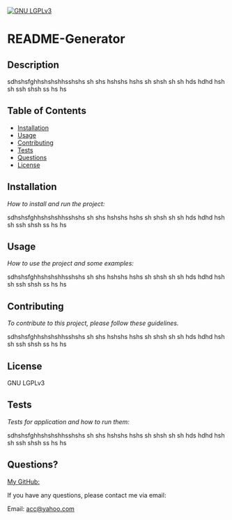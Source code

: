 

[![GNU LGPLv3](https://img.shields.io/badge/GNU-LGPLv3-blue.svg?style=flat-square)](https://github.com/your/your-project/blob/master/LICENSE)

# README-Generator


  ## Description 
  
  sdhshsfghhshshshhsshshs sh shs hshshs hshs sh shsh sh sh hds hdhd hsh sh ssh shsh ss hs hs

  ## Table of Contents
  * [Installation](#installation)
  * [Usage](#usage)
  * [Contributing](#contributing)
  * [Tests](#tests)
  * [Questions](#questions)
  * [License](#license)
  
  ## Installation
  
  *How to install and run the project:*
  
  sdhshsfghhshshshhsshshs sh shs hshshs hshs sh shsh sh sh hds hdhd hsh sh ssh shsh ss hs hs
  
  ## Usage 
  
  *How to use the project and some examples:*
  
  sdhshsfghhshshshhsshshs sh shs hshshs hshs sh shsh sh sh hds hdhd hsh sh ssh shsh ss hs hs
  
  ## Contributing
  
  *To contribute to this project, please follow these guidelines.*
  
  sdhshsfghhshshshhsshshs sh shs hshshs hshs sh shsh sh sh hds hdhd hsh sh ssh shsh ss hs hs
  
  ## License
  
  GNU LGPLv3
  
  
  ## Tests
  
  *Tests for application and how to run them:*
  
  sdhshsfghhshshshhsshshs sh shs hshshs hshs sh shsh sh sh hds hdhd hsh sh ssh shsh ss hs hs
  
  ## Questions?
  
  [My GitHub:](https://github.com/hjlogique)

  If you have any questions, please contact me via email:
  

  Email: acc@yahoo.com
  
  